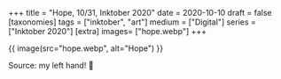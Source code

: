 +++
title = "Hope, 10/31, Inktober 2020"
date = 2020-10-10
draft =  false
[taxonomies]
tags = ["inktober", "art"]
medium = ["Digital"]
series = ["Inktober 2020"]
[extra]
images= ["hope.webp"]
+++

{{ image(src="hope.webp", alt="Hope") }}

Source: my left hand! 🤞
